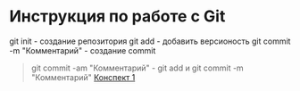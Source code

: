 # Инструкция по работе с Git
git init - создание репозитория
git add - добавить версионость
git commit -m "Комментарий" - создание commit
> git commit -am "Комментарий" - git add и git commit -m "Комментарий"
[Конспект 1](https://habr.com/ru/articles/541258/ "Конспект 1")